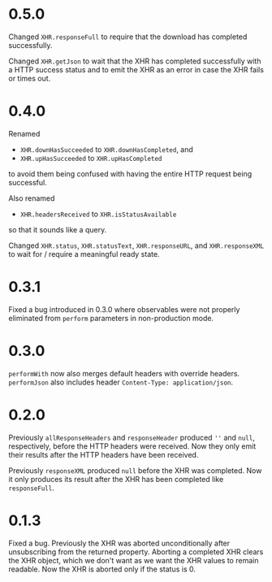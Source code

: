 # 0.5.0

Changed `XHR.responseFull` to require that the download has completed
successfully.

Changed `XHR.getJson` to wait that the XHR has completed successfully with a
HTTP success status and to emit the XHR as an error in case the XHR fails or
times out.

# 0.4.0

Renamed

* `XHR.downHasSucceeded` to `XHR.downHasCompleted`, and
* `XHR.upHasSucceeded` to `XHR.upHasCompleted`

to avoid them being confused with having the entire HTTP request being
successful.

Also renamed

* `XHR.headersReceived` to `XHR.isStatusAvailable`

so that it sounds like a query.

Changed `XHR.status`, `XHR.statusText`, `XHR.responseURL`, and `XHR.responseXML`
to wait for / require a meaningful ready state.

# 0.3.1

Fixed a bug introduced in 0.3.0 where observables were not properly eliminated
from `perform` parameters in non-production mode.

# 0.3.0

`performWith` now also merges default headers with override headers.
`performJson` also includes header `Content-Type: application/json`.

# 0.2.0

Previously `allResponseHeaders` and `responseHeader` produced `''` and `null`,
respectively, before the HTTP headers were received.  Now they only emit their
results after the HTTP headers have been received.

Previously `responseXML` produced `null` before the XHR was completed.  Now it
only produces its result after the XHR has been completed like `responseFull`.

# 0.1.3

Fixed a bug.  Previously the XHR was aborted unconditionally after unsubscribing
from the returned property.  Aborting a completed XHR clears the XHR object,
which we don't want as we want the XHR values to remain readable.  Now the XHR
is aborted only if the status is 0.
